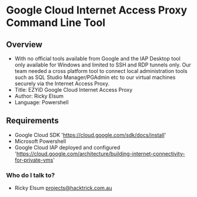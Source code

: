 # Google Cloud Internet Access Proxy Command Line Tool #

## Overview ##

* With no official tools available from Google and the IAP Desktop tool only available for Windows and limited to SSH and RDP tunnels only. Our team needed a cross platform tool to connect local administration tools such as SQL Studio Manager/PGAdmin etc to our virtual machines securely via the Internet Access Proxy.
* Title:  EZYiD Google Cloud Internet Access Proxy
* Author: Ricky Elsum
* Language: Powershell

## Requirements ##

* Google Cloud SDK 'https://cloud.google.com/sdk/docs/install'
* Microsoft Powershell
* Google Cloud IAP deployed and configured 'https://cloud.google.com/architecture/building-internet-connectivity-for-private-vms'

### Who do I talk to? ###

* Ricky Elsum  projects@hacktrick.com.au
